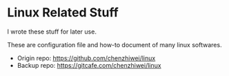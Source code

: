 # Linux Related Stuff

I wrote these stuff for later use.

These are configuration file and how-to document of many linux softwares.

* Origin repo: <https://github.com/chenzhiwei/linux>
* Backup repo: <https://gitcafe.com/chenzhiwei/linux>
